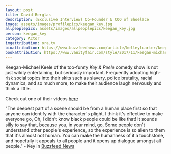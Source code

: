 ```yaml
---
layout: post
title: David Berglas
description: (Exclusive Interview) Co-Founder & COO of Shoelace 
image: assets/images/profilepics/keegan_key.jpg
allpeoplepics: assets/images/allpeoplepics/keegan_key.jpg
person: keegan_key
category: Actor
imgattribution: ora.tv
bioattribution: https://www.buzzfeednews.com/article/kelleylcarter/keegan-michael-key-is-the-comedian-we-need-right-now
bookattribution: https://www.vanityfair.com/style/2017/11/keegan-michael-key-on-the-books-movies-and-foods-that-energize-him, http://www.latimes.com/entertainment/tv/la-et-st-key-peele-impact-20150909-column.html#   
---
```


Keegan-Michael Keele of the too-funny <i>Key & Peele</i> comedy show is not just wildly entertaining, but seriously important. Frequently adopting high-risk social topics into their skits such as slavery, police brutality, racial dynamics, and so much more, to make their audience laugh nervously and think a little. 

Check out one of their videos <a href="http://www.comedycentral.co.uk/key-and-peele/videos/auction-block-0">here</a>

"The deepest part of a scene should be from a human place first so that anyone can identify with the character's plight. I think it's effective to make everyone go, Oh, I didn't know black people could be like that! It sounds silly to say that, because you, in your mind, go, Some people don't understand other people's experience, so the experience is so alien to them that it's almost not human. You can make the humanness of it a touchstone, and hopefully it appeals to all people and it opens up dialogue amongst all people." - Key in <a href="https://www.buzzfeednews.com/article/kelleylcarter/keegan-michael-key-is-the-comedian-we-need-right-now">Buzzfeed News</a>





